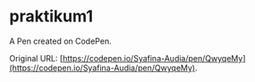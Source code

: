# praktikum1

A Pen created on CodePen.

Original URL: [https://codepen.io/Syafina-Audia/pen/QwyqeMy](https://codepen.io/Syafina-Audia/pen/QwyqeMy).

